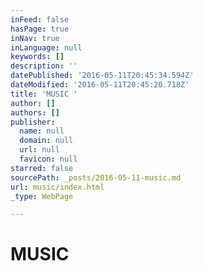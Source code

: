 ```yaml
---
inFeed: false
hasPage: true
inNav: true
inLanguage: null
keywords: []
description: ''
datePublished: '2016-05-11T20:45:34.594Z'
dateModified: '2016-05-11T20:45:20.718Z'
title: 'MUSIC '
author: []
authors: []
publisher:
  name: null
  domain: null
  url: null
  favicon: null
starred: false
sourcePath: _posts/2016-05-11-music.md
url: music/index.html
_type: WebPage

---
```

# MUSIC